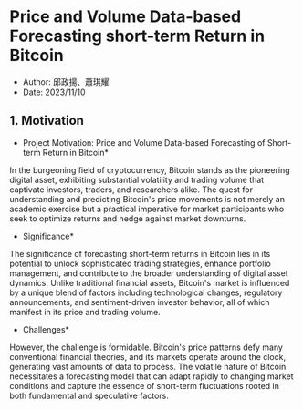 # Price and Volume Data-based Forecasting short-term Return in Bitcoin

- Author: 邱政揚、蕭琪耀
- Date: 2023/11/10

## 1. Motivation
* Project Motivation: Price and Volume Data-based Forecasting of Short-term Return in Bitcoin*

In the burgeoning field of cryptocurrency, Bitcoin stands as the pioneering digital asset, exhibiting substantial volatility and trading volume that captivate investors, traders, and researchers alike. The quest for understanding and predicting Bitcoin's price movements is not merely an academic exercise but a practical imperative for market participants who seek to optimize returns and hedge against market downturns. 

* Significance*

The significance of forecasting short-term returns in Bitcoin lies in its potential to unlock sophisticated trading strategies, enhance portfolio management, and contribute to the broader understanding of digital asset dynamics. Unlike traditional financial assets, Bitcoin's market is influenced by a unique blend of factors including technological changes, regulatory announcements, and sentiment-driven investor behavior, all of which manifest in its price and trading volume.

* Challenges*

However, the challenge is formidable. Bitcoin's price patterns defy many conventional financial theories, and its markets operate around the clock, generating vast amounts of data to process. The volatile nature of Bitcoin necessitates a forecasting model that can adapt rapidly to changing market conditions and capture the essence of short-term fluctuations rooted in both fundamental and speculative factors.
